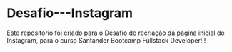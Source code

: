 # Desafio---Instagram
Este repositório foi criado para o Desafio de recriação da página inicial do Instagram, para o curso Santander Bootcamp Fullstack Developer!!!
